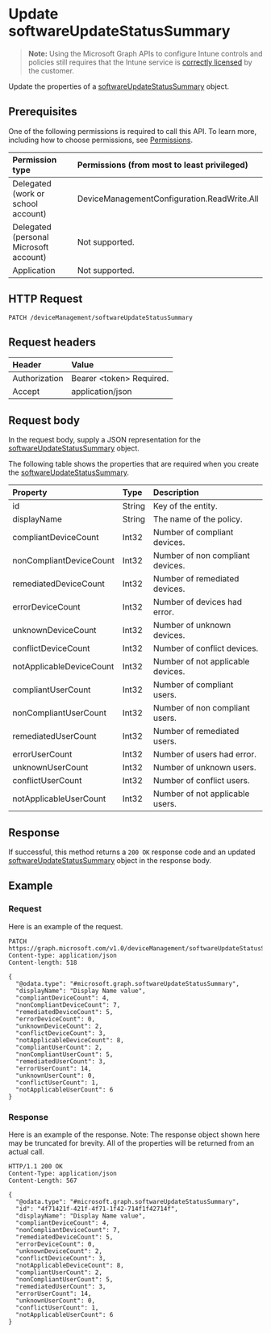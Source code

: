 ﻿# Update softwareUpdateStatusSummary

> **Note:** Using the Microsoft Graph APIs to configure Intune controls and policies still requires that the Intune service is [correctly licensed](https://go.microsoft.com/fwlink/?linkid=839381) by the customer.

Update the properties of a [softwareUpdateStatusSummary](../resources/intune_deviceconfig_softwareupdatestatussummary.md) object.
## Prerequisites
One of the following permissions is required to call this API. To learn more, including how to choose permissions, see [Permissions](/graph/permissions_reference).

|Permission type|Permissions (from most to least privileged)|
|:---|:---|
|Delegated (work or school account)|DeviceManagementConfiguration.ReadWrite.All|
|Delegated (personal Microsoft account)|Not supported.|
|Application|Not supported.|

## HTTP Request
<!-- {
  "blockType": "ignored"
}
-->
``` http
PATCH /deviceManagement/softwareUpdateStatusSummary
```

## Request headers
|Header|Value|
|:---|:---|
|Authorization|Bearer &lt;token&gt; Required.|
|Accept|application/json|

## Request body
In the request body, supply a JSON representation for the [softwareUpdateStatusSummary](../resources/intune_deviceconfig_softwareupdatestatussummary.md) object.

The following table shows the properties that are required when you create the [softwareUpdateStatusSummary](../resources/intune_deviceconfig_softwareupdatestatussummary.md).

|Property|Type|Description|
|:---|:---|:---|
|id|String|Key of the entity.|
|displayName|String|The name of the policy.|
|compliantDeviceCount|Int32|Number of compliant devices.|
|nonCompliantDeviceCount|Int32|Number of non compliant devices.|
|remediatedDeviceCount|Int32|Number of remediated devices.|
|errorDeviceCount|Int32|Number of devices had error.|
|unknownDeviceCount|Int32|Number of unknown devices.|
|conflictDeviceCount|Int32|Number of conflict devices.|
|notApplicableDeviceCount|Int32|Number of not applicable devices.|
|compliantUserCount|Int32|Number of compliant users.|
|nonCompliantUserCount|Int32|Number of non compliant users.|
|remediatedUserCount|Int32|Number of remediated users.|
|errorUserCount|Int32|Number of users had error.|
|unknownUserCount|Int32|Number of unknown users.|
|conflictUserCount|Int32|Number of conflict users.|
|notApplicableUserCount|Int32|Number of not applicable users.|



## Response
If successful, this method returns a `200 OK` response code and an updated [softwareUpdateStatusSummary](../resources/intune_deviceconfig_softwareupdatestatussummary.md) object in the response body.

## Example
### Request
Here is an example of the request.
``` http
PATCH https://graph.microsoft.com/v1.0/deviceManagement/softwareUpdateStatusSummary
Content-type: application/json
Content-length: 518

{
  "@odata.type": "#microsoft.graph.softwareUpdateStatusSummary",
  "displayName": "Display Name value",
  "compliantDeviceCount": 4,
  "nonCompliantDeviceCount": 7,
  "remediatedDeviceCount": 5,
  "errorDeviceCount": 0,
  "unknownDeviceCount": 2,
  "conflictDeviceCount": 3,
  "notApplicableDeviceCount": 8,
  "compliantUserCount": 2,
  "nonCompliantUserCount": 5,
  "remediatedUserCount": 3,
  "errorUserCount": 14,
  "unknownUserCount": 0,
  "conflictUserCount": 1,
  "notApplicableUserCount": 6
}
```

### Response
Here is an example of the response. Note: The response object shown here may be truncated for brevity. All of the properties will be returned from an actual call.
``` http
HTTP/1.1 200 OK
Content-Type: application/json
Content-Length: 567

{
  "@odata.type": "#microsoft.graph.softwareUpdateStatusSummary",
  "id": "4f71421f-421f-4f71-1f42-714f1f42714f",
  "displayName": "Display Name value",
  "compliantDeviceCount": 4,
  "nonCompliantDeviceCount": 7,
  "remediatedDeviceCount": 5,
  "errorDeviceCount": 0,
  "unknownDeviceCount": 2,
  "conflictDeviceCount": 3,
  "notApplicableDeviceCount": 8,
  "compliantUserCount": 2,
  "nonCompliantUserCount": 5,
  "remediatedUserCount": 3,
  "errorUserCount": 14,
  "unknownUserCount": 0,
  "conflictUserCount": 1,
  "notApplicableUserCount": 6
}
```



